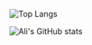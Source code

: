 ![Top Langs](https://github-readme-stats.vercel.app/api/top-langs/?username=abugraokkali&layout=compact&theme=tokyonight)

![Ali's GitHub stats](https://github-readme-stats.vercel.app/api?username=abugraokkali&show_icons=true&theme=tokyonight&hide=issues)
  
<!--### Hi there 👋


**abugraokkali/abugraokkali** is a ✨ _special_ ✨ repository because its `README.md` (this file) appears on your GitHub profile.

Here are some ideas to get you started:

- 🔭 I’m currently working on ...
- 🌱 I’m currently learning ...
- 👯 I’m looking to collaborate on ...
- 🤔 I’m looking for help with ...
- 💬 Ask me about ...
- 📫 How to reach me: ...
- 😄 Pronouns: ...
- ⚡ Fun fact: ...
-->
